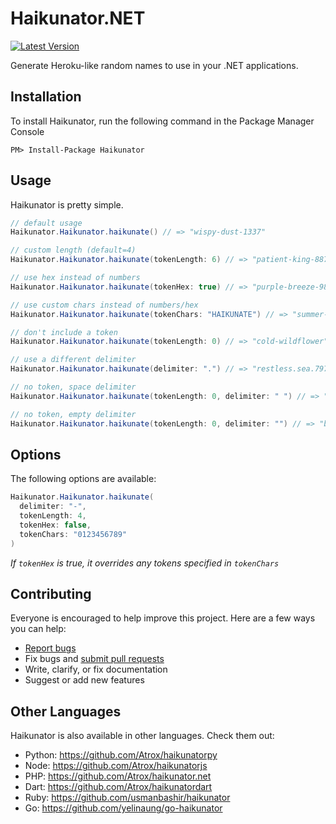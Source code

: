 # Haikunator.NET

[![Latest Version](https://img.shields.io/nuget/v/Haikunator.svg?style=flat-square)](https://www.nuget.org/packages/Haikunator)

Generate Heroku-like random names to use in your .NET applications.

## Installation

To install Haikunator, run the following command in the Package Manager Console
```
PM> Install-Package Haikunator
```

## Usage

Haikunator is pretty simple.

```cs
// default usage
Haikunator.Haikunator.haikunate() // => "wispy-dust-1337"

// custom length (default=4)
Haikunator.Haikunator.haikunate(tokenLength: 6) // => "patient-king-887265"

// use hex instead of numbers
Haikunator.Haikunator.haikunate(tokenHex: true) // => "purple-breeze-98e1"

// use custom chars instead of numbers/hex
Haikunator.Haikunator.haikunate(tokenChars: "HAIKUNATE") // => "summer-atom-IHEA"

// don't include a token
Haikunator.Haikunator.haikunate(tokenLength: 0) // => "cold-wildflower"

// use a different delimiter
Haikunator.Haikunator.haikunate(delimiter: ".") // => "restless.sea.7976"

// no token, space delimiter
Haikunator.Haikunator.haikunate(tokenLength: 0, delimiter: " ") // => "delicate haze"

// no token, empty delimiter
Haikunator.Haikunator.haikunate(tokenLength: 0, delimiter: "") // => "billowingleaf"
```

## Options

The following options are available:

```cs
Haikunator.Haikunator.haikunate(
  delimiter: "-",
  tokenLength: 4,
  tokenHex: false,
  tokenChars: "0123456789"
)
```
*If ```tokenHex``` is true, it overrides any tokens specified in ```tokenChars```*

## Contributing

Everyone is encouraged to help improve this project. Here are a few ways you can help:

- [Report bugs](https://github.com/Atrox/haikunator.net/issues)
- Fix bugs and [submit pull requests](https://github.com/Atrox/haikunator.net/pulls)
- Write, clarify, or fix documentation
- Suggest or add new features

## Other Languages

Haikunator is also available in other languages. Check them out:

- Python: https://github.com/Atrox/haikunatorpy
- Node: https://github.com/Atrox/haikunatorjs
- PHP: https://github.com/Atrox/haikunator.net
- Dart: https://github.com/Atrox/haikunatordart
- Ruby: https://github.com/usmanbashir/haikunator
- Go: https://github.com/yelinaung/go-haikunator
